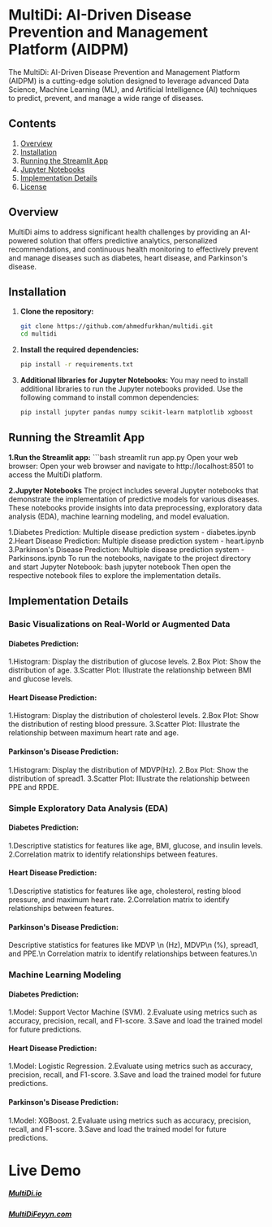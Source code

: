 # MultiDi: AI-Driven Disease Prevention and Management Platform (AIDPM)

The MultiDi: AI-Driven Disease Prevention and Management Platform (AIDPM) is a cutting-edge solution designed to leverage advanced Data Science, Machine Learning (ML), and Artificial Intelligence (AI) techniques to predict, prevent, and manage a wide range of diseases.

## Contents

1. [Overview](#overview)
2. [Installation](#installation)
3. [Running the Streamlit App](#running-the-streamlit-app)
4. [Jupyter Notebooks](#jupyter-notebooks)
5. [Implementation Details](#implementation-details)
6. [License](#license)

## Overview

MultiDi aims to address significant health challenges by providing an AI-powered solution that offers predictive analytics, personalized recommendations, and continuous health monitoring to effectively prevent and manage diseases such as diabetes, heart disease, and Parkinson's disease.

## Installation

1. **Clone the repository:**
   ```bash
   git clone https://github.com/ahmedfurkhan/multidi.git
   cd multidi
2. **Install the required dependencies:**
   ```bash
   pip install -r requirements.txt
3. **Additional libraries for Jupyter Notebooks:**
   You may need to install additional libraries to run the Jupyter notebooks provided. Use the following command to install common dependencies:
   ```bash
   pip install jupyter pandas numpy scikit-learn matplotlib xgboost

## Running the Streamlit App

**1.Run the Streamlit app:**
    ```bash
    streamlit run app.py
    Open your web browser:
    Open your web browser and navigate to http://localhost:8501 to access the MultiDi platform.

**2.Jupyter Notebooks**
The project includes several Jupyter notebooks that demonstrate the implementation of predictive models for various diseases. These notebooks provide insights into data preprocessing, exploratory data analysis (EDA), machine learning modeling, and model evaluation.

1.Diabetes Prediction: Multiple disease prediction system - diabetes.ipynb
2.Heart Disease Prediction: Multiple disease prediction system - heart.ipynb
3.Parkinson's Disease Prediction: Multiple disease prediction system - Parkinsons.ipynb
To run the notebooks, navigate to the project directory and start Jupyter Notebook:
bash
jupyter notebook
Then open the respective notebook files to explore the implementation details.

## Implementation Details
### Basic Visualizations on Real-World or Augmented Data
#### Diabetes Prediction:
1.Histogram: Display the distribution of glucose levels.
2.Box Plot: Show the distribution of age.
3.Scatter Plot: Illustrate the relationship between BMI and glucose levels.
#### Heart Disease Prediction:
1.Histogram: Display the distribution of cholesterol levels.
2.Box Plot: Show the distribution of resting blood pressure.
3.Scatter Plot: Illustrate the relationship between maximum heart rate and age.
#### Parkinson's Disease Prediction:
1.Histogram: Display the distribution of MDVP(Hz).
2.Box Plot: Show the distribution of spread1.
3.Scatter Plot: Illustrate the relationship between PPE and RPDE.
### Simple Exploratory Data Analysis (EDA)
#### Diabetes Prediction:
1.Descriptive statistics for features like age, BMI, glucose, and insulin levels.
2.Correlation matrix to identify relationships between features.
#### Heart Disease Prediction:
1.Descriptive statistics for features like age, cholesterol, resting blood pressure, and maximum heart rate.
2.Correlation matrix to identify relationships between features.
#### Parkinson's Disease Prediction:
Descriptive statistics for features like MDVP \n
(Hz), MDVP\n
(%), spread1, and PPE.\n
Correlation matrix to identify relationships between features.\n
### Machine Learning Modeling
#### Diabetes Prediction:
1.Model: Support Vector Machine (SVM).
2.Evaluate using metrics such as accuracy, precision, recall, and F1-score.
3.Save and load the trained model for future predictions.
#### Heart Disease Prediction:
1.Model: Logistic Regression.
2.Evaluate using metrics such as accuracy, precision, recall, and F1-score.
3.Save and load the trained model for future predictions.
#### Parkinson's Disease Prediction:
1.Model: XGBoost.
2.Evaluate using metrics such as accuracy, precision, recall, and F1-score.
3.Save and load the trained model for future predictions.
# Live Demo 
##### [MultiDi.io](https://multidi.streamlit.app/)
##### [MultiDiFeyyn.com](https://www.youtube.com/watch?v=B9synWjqBn8&list=RDwagn8Wrmzuc&index=14)

